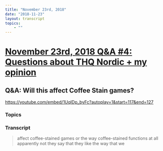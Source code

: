 ```yaml
---
title: "November 23rd, 2018"
date: "2018-11-23"
layout: transcript
topics: 
    - ""
---
```

# [November 23rd, 2018 Q&A #4: Questions about THQ Nordic + my opinion](../2018-11-23.md)
## Q&A: Will this affect Coffee Stain games?
https://youtube.com/embed/1UqIDp_byFc?autoplay=1&start=117&end=127
### Topics


### Transcript

> affect coffee-stained games or the way
> coffee-stained functions at all
> apparently not
> they say that they like the way that we
